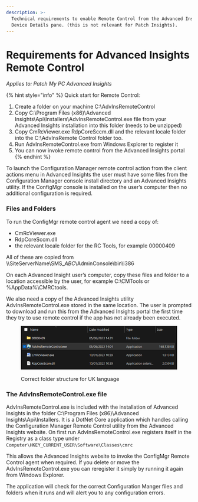 ```yaml
---
description: >-
  Technical requirements to enable Remote Control from the Advanced Insights
  Device Details pane. (this is not relevant for Patch Insights).
---
```


# Requirements for Advanced Insights Remote Control

_Applies to: Patch My PC Advanced Insights_

{% hint style="info" %}
Quick start for Remote Control:

1. Create a folder on your machine C:\AdvInsRemoteControl
2. Copy C:\Program Files (x86)\Advanced Insights\Api\Installers\AdvInsRemoteControl.exe file from your Advanced Insights installation into this folder (needs to be unzipped)
3. Copy CmRcViewer.exe RdpCoreSccm.dll and the relevant locale folder into the C:\AdvInsRemote Control folder too.
4. Run AdvInsRemoteControl.exe from Windows Explorer to register it
5. You can now invoke remote control from the Advanced Insights portal
{% endhint %}

To launch the Configuration Manager remote control action from the client actions menu in Advanced Insights the user must have some files from the Configuration Manager console install directory and an Advanced Insights utility. If the ConfigMgr console is installed on the user’s computer then no additional configuration is required.

### Files and Folders

To run the ConfigMgr remote control agent we need a copy of:

* CmRcViewer.exe
* RdpCoreSccm.dll
* the relevant locale folder for the RC Tools, for example 00000409

All of these are copied from \\\SiteServerName\SMS\__ABC_\AdminConsole\bin\i386

On each Advanced Insight user’s computer, copy these files and folder to a location accessible by the user, for example C:\CMTools or %AppData%\CMRCtools.

We also need a copy of the Advanced Insights utility AdvInsRemoteControl.exe stored in the same location. The user is prompted to download and run this from the Advanced Insights portal the first time they try to use remote control if the app has not already been executed.

<figure><img src="../.gitbook/assets/image (1083).png" alt=""><figcaption><p>Correct folder structure for UK language</p></figcaption></figure>

### The AdvInsRemoteControl.exe file

AdvInsRemoteControl.exe is included with the installation of Advanced Insights in the folder C:\Program Files (x86)\Advanced Insights\Api\Installers. It is a DotNet Core application which handles calling the Configuration Manager Remote Control utility from the Advanced Insights website. On first run AdvInsRemoteControl.exe registers itself in the Registry as a class type under `Computer\HKEY_CURRENT_USER\Software\Classes\cmrc`&#x20;

This allows the Advanced Insights website to invoke the ConfigMgr Remote Control agent when required. If you delete or move the AdvInsRemoteControl.exe you can reregister it simply by running it again from Windows Explorer.

The application will check for the correct Configuration Manger files and folders when it runs and will alert you to any configuration errors.
